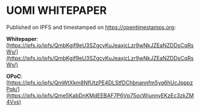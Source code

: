 # UOMI WHITEPAPER

Published on IPFS and timestamped on https://opentimestamps.org: 

**Whitepaper**: [https://ipfs.io/ipfs/QmbKgif9eU3SZgcvKuJeaxjcLzr9wNkJZEaNZDDsCqRsWv/](https://ipfs.io/ipfs/QmbKgif9eU3SZgcvKuJeaxjcLzr9wNkJZEaNZDDsCqRsWv/)

**OPoC**: [https://ipfs.io/ipfs/QmWtXkm8NfUtzPE4DLStfDChbnannfm5yq6hUcJpppzPqk/](https://ipfs.io/ipfs/Qme5KabDnKMdEEBAF7P6Vp75ocWjunnyEKzEc3zkZM4Vvs)
